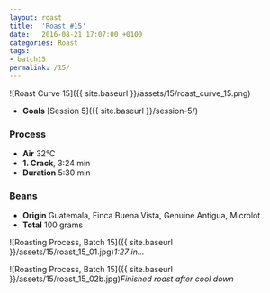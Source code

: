 ```yaml
---
layout: roast
title:  'Roast #15'
date:   2016-08-21 17:07:00 +0100
categories: Roast
tags:
- batch15
permalink: /15/
---
```


![Roast Curve 15]({{ site.baseurl }}/assets/15/roast_curve_15.png)

* **Goals** [Session 5]({{ site.baseurl }}/session-5/)

### Process

* **Air** 32°C
* **1. Crack**, 3:24 min
* **Duration** 5:30 min

### Beans

* **Origin** Guatemala, Finca Buena Vista, Genuine Antigua, Microlot
* **Total** 100 grams

![Roasting Process, Batch 15]({{ site.baseurl }}/assets/15/roast_15_01.jpg)*1:27 in…*

![Roasting Process, Batch 15]({{ site.baseurl }}/assets/15/roast_15_02b.jpg)*Finished roast after cool down*
